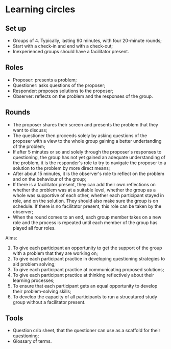 # Learning circles

## Set up
- Groups of 4. Typically, lasting 90 minutes, with four 20-minute rounds;
- Start with a check-in and end with a check-out;
- Inexperienced groups should have a facilitator present.

## Roles

- Proposer: presents a problem;
- Questioner: asks questions of the proposer;
- Responder: proposes solutions to the proposer;
- Observer: reflects on the problem and the responses of the group.

## Rounds

- The proposer shares their screen and presents the problem that they want to discuss;
- The questioner then proceeds solely by asking questions of the proposer with a view to the whole group gaining a better undertanding of the problem;
- If after 5 minutes or so and solely through the proposer's responses to questioning, the group has not yet gained an adequate understanding of the problem, it is the responder's role to try to navigate the proposer to a solution to the problem by more direct means; 
- After about 15 minutes, it is the observer's role to reflect on the problem and on the behaviour of the group;
- If there is a facilitator present, they can add their own reflections on whether the problem was at a suitable level, whether the group as a whole was supportive of each other, whether each participant stayed in role, and on the solution. They should also make sure the group is on schedule. If there is no facilitator present, this role can be taken by the observer;
- When the round comes to an end, each group member takes on a new role and the process is repeated until each member of the group has played all four roles.

Aims:
1. To give each participant an opportunity to get the support of the group with a problem that they are working on;
2. To give each participant practice in developing questioning strategies to aid problem solving;
3. To give each participant practice at communicating proposed solutions;
4. To give each participant practice at thinking reflectively about their learning processes;
5. To ensure that each participant gets an equal opportunity to develop their problem-solving skills;
6. To develop the capacity of all participants to run a strucutured study group without a facilitator present.

## Tools

- Question crib sheet, that the questioner can use as a scaffold for their questioning;
- Glossary of terms.

